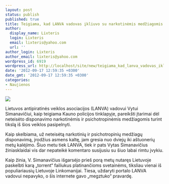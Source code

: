 ```yaml
---
layout: post
status: publish
published: true
title: Teigiama, kad LANVA vadovas įkliuvo su narkotinėmis medžiagomis
author:
  display_name: Lixteris
  login: Lixteris
  email: lixteris@yahoo.com
  url: ''
author_login: Lixteris
author_email: lixteris@yahoo.com
wordpress_id: 6919
wordpress_url: http://localhost/site/new/teigiama_kad_lanva_vadovas_ikliuvo_su_narkotikais/
date: '2012-09-17 12:59:35 +0300'
date_gmt: '2012-09-17 12:59:35 +0300'
categories:
- Naujienos
---
```

<p><div class="imgright"><img src="http://technews.lt/upload/LANVA.jpg"  /></div></p>
<p>
	Lietuvos antipiratinės veiklos asociacijos (LANVA) vadovui Vytui Simanavičiui, kaip teigiama Kauno policijos tinklapyje, pareik&scaron;ti įtarimai dėl neteisėto disponavimo narkotinėmis ir psichotropinėmis medžiagomis turint tikslą i&scaron; &scaron;ios veiklos pasipelnyti.</p>
<p>
	Kaip skelbiama, už neteisėtą narkotinių ir psichotropinių medžiagų disponavimą, įrodžius asmens kaltę, jam gresia nuo dviejų iki a&scaron;tuonerių metų kalėjimo. &Scaron;iuo metu tiek LANVA, tiek ir pats Vytas Simanavičius žiniasklaidai vis dar nepateikė komentaro susijusiu su &scaron;iuo labai rimtu įvykiu.</p>
<p>
	Kaip žinia, V. Simanavičius i&scaron;garsėjo prie&scaron; porą metų nutaręs Lietuvoje paskelbti karą &bdquo;torrent&ldquo; failiukus platinančioms svetainėms, tiksliau vienai i&scaron; populiariausių Lietuvoje Linkomanijai. Tiesa, uždaryti portalo LANVA vadovui nepavyko, o &scaron;is internete gavo &bdquo;megztuko&ldquo; pravardę.</p>
